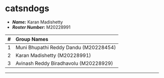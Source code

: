 catsndogs
==============================

- ***Name:*** Karan Madishetty
- ***Roster Number:*** M20228991

|   #   |Group Names |
|:----:|:------------------|
|    1 | Muni Bhupathi Reddy Dandu     (M20228454)                  |
|    2 | Karan Madishetty              (M20228991)                     |
|    3 |  Avinash Reddy Biradhavolu (M20228929) |

----
